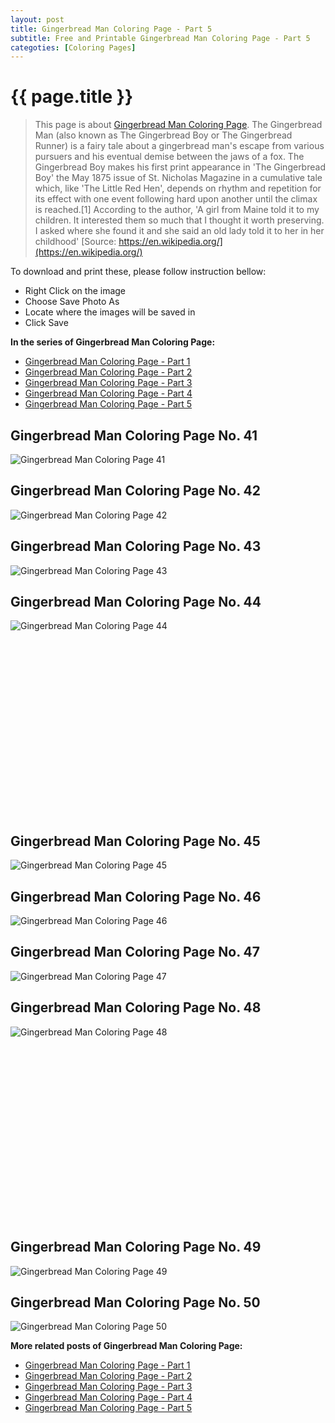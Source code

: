 ```yaml
---
layout: post
title: Gingerbread Man Coloring Page - Part 5
subtitle: Free and Printable Gingerbread Man Coloring Page - Part 5
categoties: [Coloring Pages]
---
```

{{ page.title }}
================
> This page is about [Gingerbread Man Coloring Page](https://freecoloringpages.github.io/). The Gingerbread Man (also known as The Gingerbread Boy or The Gingerbread Runner) is a fairy tale about a gingerbread man's escape from various pursuers and his eventual demise between the jaws of a fox. The Gingerbread Boy makes his first print appearance in 'The Gingerbread Boy' the May 1875 issue of St. Nicholas Magazine in a cumulative tale which, like 'The Little Red Hen', depends on rhythm and repetition for its effect with one event following hard upon another until the climax is reached.[1] According to the author, 'A girl from Maine told it to my children. It interested them so much that I thought it worth preserving. I asked where she found it and she said an old lady told it to her in her childhood' [Source: https://en.wikipedia.org/](https://en.wikipedia.org/)

To download and print these, please follow instruction bellow:
* Right Click on the image 
* Choose Save Photo As 
* Locate where the images will be saved in 
* Click Save

**In the series of Gingerbread Man Coloring Page:**

* [Gingerbread Man Coloring Page - Part 1](https://freecoloringpages.github.io/2017/11/30/Gingerbread-Man-Coloring-Page-part-1.html)
* [Gingerbread Man Coloring Page - Part 2](https://freecoloringpages.github.io/2017/11/30/Gingerbread-Man-Coloring-Page-part-2.html)
* [Gingerbread Man Coloring Page - Part 3](https://freecoloringpages.github.io/2017/11/30/Gingerbread-Man-Coloring-Page-part-3.html)
* [Gingerbread Man Coloring Page - Part 4](https://freecoloringpages.github.io/2017/11/30/Gingerbread-Man-Coloring-Page-part-4.html)
* [Gingerbread Man Coloring Page - Part 5](https://freecoloringpages.github.io/2017/11/30/Gingerbread-Man-Coloring-Page-part-5.html)

## Gingerbread Man Coloring Page No. 41
![Gingerbread Man Coloring Page 41](https://freecoloringpages.github.io/img2/Gingerbread-Man-Coloring-Page%20(41).jpg "Gingerbread Man Coloring Page 41")

## Gingerbread Man Coloring Page No. 42
![Gingerbread Man Coloring Page 42](https://freecoloringpages.github.io/img2/Gingerbread-Man-Coloring-Page%20(42).jpg "Gingerbread Man Coloring Page 42")

## Gingerbread Man Coloring Page No. 43
![Gingerbread Man Coloring Page 43](https://freecoloringpages.github.io/img2/Gingerbread-Man-Coloring-Page%20(43).jpg "Gingerbread Man Coloring Page 43")

## Gingerbread Man Coloring Page No. 44
![Gingerbread Man Coloring Page 44](https://freecoloringpages.github.io/img2/Gingerbread-Man-Coloring-Page%20(44).jpg "Gingerbread Man Coloring Page 44")

<script async src="//pagead2.googlesyndication.com/pagead/js/adsbygoogle.js"></script><!-- Texxtonly --><ins class="adsbygoogle" style="display:inline-block;width:336px;height:280px" data-ad-client="ca-pub-6753140515841889" data-ad-slot="3207852233"></ins><script>(adsbygoogle = window.adsbygoogle || []).push({}); </script>

## Gingerbread Man Coloring Page No. 45
![Gingerbread Man Coloring Page 45](https://freecoloringpages.github.io/img2/Gingerbread-Man-Coloring-Page%20(45).jpg "Gingerbread Man Coloring Page 45")

## Gingerbread Man Coloring Page No. 46
![Gingerbread Man Coloring Page 46](https://freecoloringpages.github.io/img2/Gingerbread-Man-Coloring-Page%20(46).jpg "Gingerbread Man Coloring Page 46")

## Gingerbread Man Coloring Page No. 47
![Gingerbread Man Coloring Page 47](https://freecoloringpages.github.io/img2/Gingerbread-Man-Coloring-Page%20(47).jpg "Gingerbread Man Coloring Page 47")

## Gingerbread Man Coloring Page No. 48
![Gingerbread Man Coloring Page 48](https://freecoloringpages.github.io/img2/Gingerbread-Man-Coloring-Page%20(48).jpg "Gingerbread Man Coloring Page 48")

<script async src="//pagead2.googlesyndication.com/pagead/js/adsbygoogle.js"></script><!-- Texxtonly --><ins class="adsbygoogle" style="display:inline-block;width:336px;height:280px" data-ad-client="ca-pub-6753140515841889" data-ad-slot="3207852233"></ins><script>(adsbygoogle = window.adsbygoogle || []).push({}); </script>

## Gingerbread Man Coloring Page No. 49
![Gingerbread Man Coloring Page 49](https://freecoloringpages.github.io/img2/Gingerbread-Man-Coloring-Page%20(49).jpg "Gingerbread Man Coloring Page 49")

## Gingerbread Man Coloring Page No. 50
![Gingerbread Man Coloring Page 50](https://freecoloringpages.github.io/img2/Gingerbread-Man-Coloring-Page%20(50).jpg "Gingerbread Man Coloring Page 50")

**More related posts of Gingerbread Man Coloring Page:**

* [Gingerbread Man Coloring Page - Part 1](https://freecoloringpages.github.io/2017/11/30/Gingerbread-Man-Coloring-Page-part-1.html)
* [Gingerbread Man Coloring Page - Part 2](https://freecoloringpages.github.io/2017/11/30/Gingerbread-Man-Coloring-Page-part-2.html)
* [Gingerbread Man Coloring Page - Part 3](https://freecoloringpages.github.io/2017/11/30/Gingerbread-Man-Coloring-Page-part-3.html)
* [Gingerbread Man Coloring Page - Part 4](https://freecoloringpages.github.io/2017/11/30/Gingerbread-Man-Coloring-Page-part-4.html)
* [Gingerbread Man Coloring Page - Part 5](https://freecoloringpages.github.io/2017/11/30/Gingerbread-Man-Coloring-Page-part-5.html)

